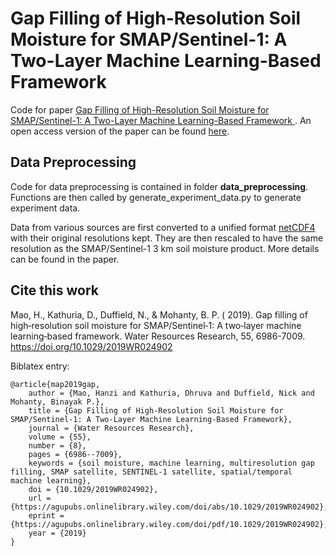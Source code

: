 # Gap Filling of High-Resolution Soil Moisture for SMAP/Sentinel-1: A Two-Layer Machine Learning-Based Framework
Code for paper [Gap Filling of High-Resolution Soil Moisture for SMAP/Sentinel-1: A Two-Layer Machine Learning-Based Framework
](https://agupubs.onlinelibrary.wiley.com/doi/abs/10.1029/2019WR024902). An open access version of the paper can be found [here](https://eartharxiv.org/ce865/).

## Data Preprocessing
Code for data preprocessing is contained in folder **data_preprocessing**. Functions are then called by generate_experiment_data.py to generate experiment data. 

Data from various sources are first converted to a unified format [netCDF4](https://unidata.github.io/netcdf4-python/netCDF4/index.html) with their original resolutions kept. They are then rescaled to have the same resolution as the SMAP/Sentinel-1 3 km soil moisture product. More details can be found in the paper.  


## Cite this work
Mao, H., Kathuria, D., Duffield, N., & Mohanty, B. P. ( 2019). Gap filling of high‐resolution soil moisture for SMAP/Sentinel‐1: A two‐layer machine learning‐based framework. Water Resources Research, 55, 6986-7009. https://doi.org/10.1029/2019WR024902

Biblatex entry:

    @article{map2019gap,
        author = {Mao, Hanzi and Kathuria, Dhruva and Duffield, Nick and Mohanty, Binayak P.},
        title = {Gap Filling of High-Resolution Soil Moisture for SMAP/Sentinel-1: A Two-Layer Machine Learning-Based Framework},
        journal = {Water Resources Research},
        volume = {55},
        number = {8},
        pages = {6986--7009},
        keywords = {soil moisture, machine learning, multiresolution gap filling, SMAP satellite, SENTINEL-1 satellite, spatial/temporal machine learning},
        doi = {10.1029/2019WR024902},
        url = {https://agupubs.onlinelibrary.wiley.com/doi/abs/10.1029/2019WR024902},
        eprint = {https://agupubs.onlinelibrary.wiley.com/doi/pdf/10.1029/2019WR024902},
        year = {2019}
    }